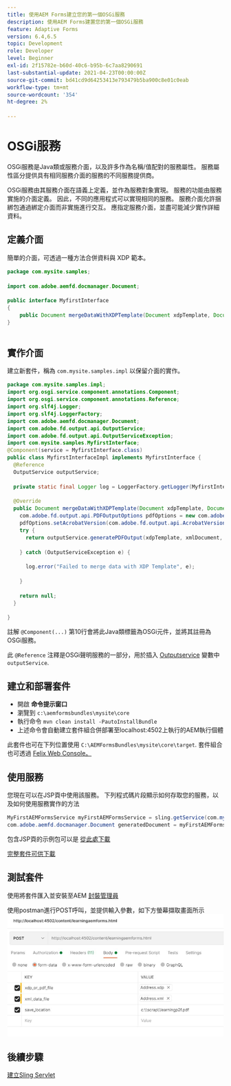 ```yaml
---
title: 使用AEM Forms建立您的第一個OSGi服務
description: 使用AEM Forms建置您的第一個OSGi服務
feature: Adaptive Forms
version: 6.4,6.5
topic: Development
role: Developer
level: Beginner
exl-id: 2f15782e-b60d-40c6-b95b-6c7aa8290691
last-substantial-update: 2021-04-23T00:00:00Z
source-git-commit: bd41cd9d64253413e793479b5ba900c8e01c0eab
workflow-type: tm+mt
source-wordcount: '354'
ht-degree: 2%

---
```


# OSGi服務

OSGi服務是Java類或服務介面，以及許多作為名稱/值配對的服務屬性。 服務屬性區分提供具有相同服務介面的服務的不同服務提供商。

OSGi服務由其服務介面在語義上定義，並作為服務對象實現。 服務的功能由服務實施的介面定義。 因此，不同的應用程式可以實現相同的服務。 服務介面允許捆綁包通過綁定介面而非實施進行交互。 應指定服務介面，並盡可能減少實作詳細資料。

## 定義介面

簡單的介面，可透過一種方法合併資料與 <span class="x x-first x-last">XDP</span> 範本。

```java
package com.mysite.samples;

import com.adobe.aemfd.docmanager.Document;

public interface MyfirstInterface
{
    public Document mergeDataWithXDPTemplate(Document xdpTemplate, Document xmlDocument);
}
 
```

## 實作介面

建立新套件，稱為 `com.mysite.samples.impl` 以保留介面的實作。

```java
package com.mysite.samples.impl;
import org.osgi.service.component.annotations.Component;
import org.osgi.service.component.annotations.Reference;
import org.slf4j.Logger;
import org.slf4j.LoggerFactory;
import com.adobe.aemfd.docmanager.Document;
import com.adobe.fd.output.api.OutputService;
import com.adobe.fd.output.api.OutputServiceException;
import com.mysite.samples.MyfirstInterface;
@Component(service = MyfirstInterface.class)
public class MyfirstInterfaceImpl implements MyfirstInterface {
  @Reference
  OutputService outputService;

  private static final Logger log = LoggerFactory.getLogger(MyfirstInterfaceImpl.class);

  @Override
  public Document mergeDataWithXDPTemplate(Document xdpTemplate, Document xmlDocument) {
    com.adobe.fd.output.api.PDFOutputOptions pdfOptions = new com.adobe.fd.output.api.PDFOutputOptions();
    pdfOptions.setAcrobatVersion(com.adobe.fd.output.api.AcrobatVersion.Acrobat_11);
    try {
      return outputService.generatePDFOutput(xdpTemplate, xmlDocument, pdfOptions);

    } catch (OutputServiceException e) {

      log.error("Failed to merge data with XDP Template", e);

    }

    return null;
  }

}
```

註解 `@Component(...)` 第10行會將此Java類標籤為OSGi元件，並將其註冊為OSGi服務。

此 `@Reference` 注釋是OSGi聲明服務的一部分，用於插入 [Outputservice](https://helpx.adobe.com/experience-manager/6-5/forms/javadocs/index.html?com/adobe/fd/output/api/OutputService.html) 變數中 `outputService`.


## 建立和部署套件

* 開啟 **命令提示窗口**
* 瀏覽到 `c:\aemformsbundles\mysite\core`
* 執行命令 `mvn clean install -PautoInstallBundle`
* 上述命令會自動建立套件組合併部署至localhost:4502上執行的AEM執行個體

此套件也可在下列位置使用 `C:\AEMFormsBundles\mysite\core\target`. 套件組合也可透過 [Felix Web Console。](http://localhost:4502/system/console/bundles)

## 使用服務

您現在可以在JSP頁中使用該服務。 下列程式碼片段顯示如何存取您的服務，以及如何使用服務實作的方法

```java
MyFirstAEMFormsService myFirstAEMFormsService = sling.getService(com.mysite.samples.MyFirstAEMFormsService.class);
com.adobe.aemfd.docmanager.Document generatedDocument = myFirstAEMFormsService.mergeDataWithXDPTemplate(xdp_or_pdf_template,xmlDocument);
```

包含JSP頁的示例包可以是 [從此處下載](assets/learning_aem_forms.zip)

[完整套件可供下載](assets/mysite.core-1.0.0-SNAPSHOT.jar)

## 測試套件

使用將套件匯入並安裝至AEM [封裝管理員](http://localhost:4502/crx/packmgr/index.jsp)

使用postman進行POST呼叫，並提供輸入參數，如下方螢幕擷取畫面所示
![postman](assets/test-service-postman.JPG)

## 後續步驟

[建立Sling Servlet](./create-servlet.md)

